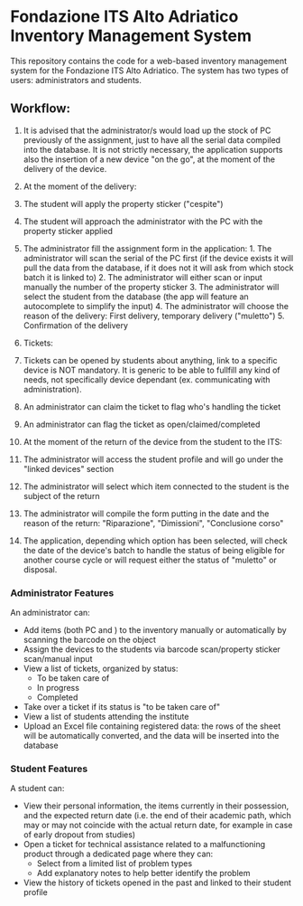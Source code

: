 # Fondazione ITS Alto Adriatico Inventory Management System

This repository contains the code for a web-based inventory management system for the Fondazione ITS Alto Adriatico. The system has two types of users: administrators and students.

## Workflow:

1. It is advised that the administrator/s would load up the stock of PC previously of the assignment, just to have all the serial data compiled into the database. It is not strictly necessary, the application supports also the insertion of a new device "on the go", at the moment of the delivery of the device.

2. At the moment of the delivery:
  1. The student will apply the property sticker ("cespite")
  2. The student will approach the administrator with the PC with the property sticker applied
  3. The administrator fill the assignment form in the application:
    1. The administrator will scan the serial of the PC first (if the device exists it will pull the data from the database, if it does not it will ask from which stock batch it is linked to)
    2. The administrator will either scan or input manually the number of the property sticker
    3. The administrator will select the student from the database (the app will feature an autocomplete to simplify the input)
    4. The administrator will choose the reason of the delivery: First delivery, temporary delivery ("muletto")
    5. Confirmation of the delivery

3. Tickets:
  1. Tickets can be opened by students about anything, link to a specific device is NOT mandatory. It is generic to be able to fullfill any kind of needs, not specifically device dependant (ex. communicating with administration).
  2. An administrator can claim the ticket to flag who's handling the ticket
  3. An administrator can flag the ticket as open/claimed/completed

4. At the moment of the return of the device from the student to the ITS:
  1. The administrator will access the student profile and will go under the "linked devices" section
  2. The administrator will select which item connected to the student is the subject of the return
  3. The administrator will compile the form putting in the date and the reason of the return: "Riparazione", "Dimissioni", "Conclusione corso"
  4. The application, depending which option has been selected, will check the date of the device's batch to handle the status of being eligible for another course cycle or will request either the status of "muletto" or disposal.

### Administrator Features

An administrator can:

- Add items (both PC and ) to the inventory manually or automatically by scanning the barcode on the object
- Assign the devices to the students via barcode scan/property sticker scan/manual input
- View a list of tickets, organized by status:
  - To be taken care of
  - In progress
  - Completed
- Take over a ticket if its status is "to be taken care of"
- View a list of students attending the institute
- Upload an Excel file containing registered data: the rows of the sheet will be automatically converted, and the data will be inserted into the database

### Student Features

A student can:

- View their personal information, the items currently in their possession, and the expected return date (i.e. the end of their academic path, which may or may not coincide with the actual return date, for example in case of early dropout from studies)
- Open a ticket for technical assistance related to a malfunctioning product through a dedicated page where they can:
  - Select from a limited list of problem types
  - Add explanatory notes to help better identify the problem
- View the history of tickets opened in the past and linked to their student profile